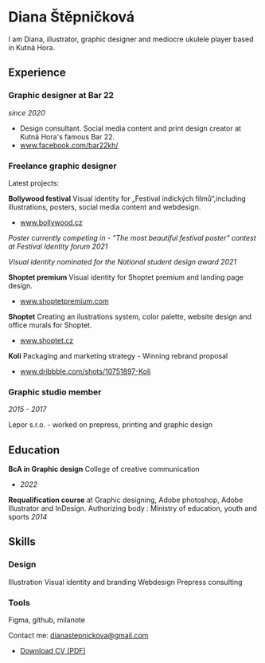 # Diana Štěpničková

I am Diana, illustrator, graphic designer and mediocre ukulele player based in Kutná Hora.

## Experience

### Graphic designer at Bar 22 
*since 2020*

- Design consultant. Social media content and print design creator at Kutná Hora's famous Bar 22.
- www.facebook.com/bar22kh/

### Freelance graphic designer 
Latest projects:

**Bollywood festival**
Visual identity for „Festival indických filmů“,including illustrations, posters, social media content and webdesign.
- www.bollywood.cz

*Poster currently competing in - "The most beautiful festival poster" contest at Festival Identity forum 2021*

*Visual identity nominated for the National student design award 2021* 

**Shoptet premium**
Visual identity for Shoptet premium and landing page design.
- www.shoptetpremium.com

**Shoptet** 
Creating an ilustrations system, color palette, website design and office murals for Shoptet.
- www.shoptet.cz

**Koli**
Packaging and marketing strategy - Winning rebrand proposal
- www.dribbble.com/shots/10751897-Koli  

   
### Graphic studio member 
*2015 - 2017*

Lepor s.r.o. - worked on prepress, printing and graphic design

## Education

**BcA in Graphic design**
College of creative communication 
* *2022*

**Requalification course** at Graphic designing, Adobe photoshop, Adobe Illustrator and InDesign.
Authorizing body : Ministry of education, youth and sports
*2014*


## Skills

### Design
Illustration
Visual identity and branding
Webdesign
Prepress consulting

### Tools
Figma, github, milanote

Contact me: dianastepnickova@gmail.com
- [Download CV (PDF)](pdf/cv-stepnickova.pdf)



